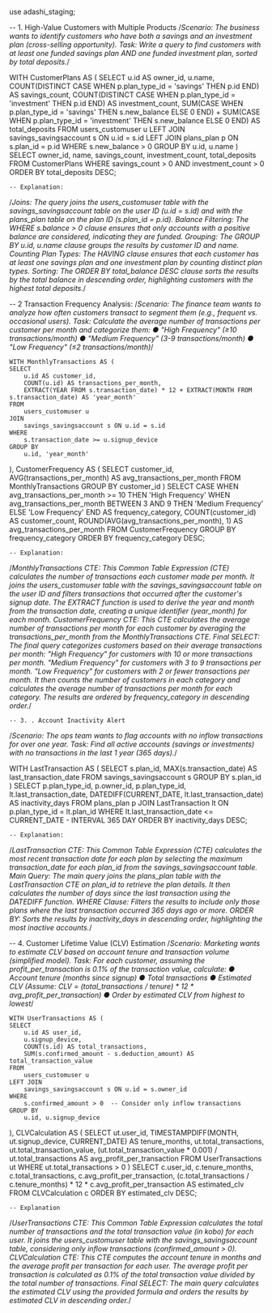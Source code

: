 
use adashi_staging;

-- 1. High-Value Customers with Multiple Products
/*Scenario: The business wants to identify customers who have both a savings and an
investment plan (cross-selling opportunity).
Task: Write a query to find customers with at least one funded savings plan AND one
funded investment plan, sorted by total deposits.*/


WITH CustomerPlans AS (
    SELECT
        u.id AS owner_id,
        u.name,
        COUNT(DISTINCT CASE WHEN p.plan_type_id = 'savings' THEN p.id END) AS savings_count,
        COUNT(DISTINCT CASE WHEN p.plan_type_id = 'investment' THEN p.id END) AS investment_count,
        SUM(CASE WHEN p.plan_type_id = 'savings' THEN s.new_balance ELSE 0 END) +
        SUM(CASE WHEN p.plan_type_id = 'investment' THEN s.new_balance ELSE 0 END) AS total_deposits
    FROM
        users_customuser u
    LEFT JOIN
        savings_savingsaccount s ON u.id = s.id
    LEFT JOIN
        plans_plan p ON s.plan_id = p.id
    WHERE
        s.new_balance > 0
    GROUP BY
        u.id, u.name
)
SELECT
    owner_id,
    name,
    savings_count,
    investment_count,
    total_deposits
FROM
    CustomerPlans
WHERE
    savings_count > 0 AND investment_count > 0
ORDER BY
    total_deposits DESC;    


    -- Explanation:
/*Joins: The query joins the users_customuser table with the savings_savingsaccount table on the user ID (u.id = s.id) and with the plans_plan table on the plan ID (s.plan_id = p.id).
Balance Filtering: The WHERE s.balance > 0 clause ensures that only accounts with a positive balance are considered, indicating they are funded.
Grouping: The GROUP BY u.id, u.name clause groups the results by customer ID and name.
Counting Plan Types: The HAVING clause ensures that each customer has at least one savings plan and one investment plan by counting distinct plan types.
Sorting: The ORDER BY total_balance DESC clause sorts the results by the total balance in descending order, highlighting customers with the highest total deposits.*/
    
        

-- 2 Transaction Frequency Analysis:
/*Scenario: The finance team wants to analyze how often customers transact to segment
them (e.g., frequent vs. occasional users).
Task: Calculate the average number of transactions per customer per month and
categorize them:
● "High Frequency" (≥10 transactions/month)
● "Medium Frequency" (3-9 transactions/month)
● "Low Frequency" (≤2 transactions/month)*/
   
   
    WITH MonthlyTransactions AS (
    SELECT
        u.id AS customer_id,
        COUNT(u.id) AS transactions_per_month,
        EXTRACT(YEAR FROM s.transaction_date) * 12 + EXTRACT(MONTH FROM s.transaction_date) AS 'year_month'
    FROM
        users_customuser u
    JOIN
        savings_savingsaccount s ON u.id = s.id
    WHERE
        s.transaction_date >= u.signup_device
    GROUP BY
        u.id, 'year_month'
),
CustomerFrequency AS (
    SELECT
        customer_id,
        AVG(transactions_per_month) AS avg_transactions_per_month
    FROM
        MonthlyTransactions
    GROUP BY
        customer_id
)
SELECT
    CASE
        WHEN avg_transactions_per_month >= 10 THEN 'High Frequency'
        WHEN avg_transactions_per_month BETWEEN 3 AND 9 THEN 'Medium Frequency'
        ELSE 'Low Frequency'
    END AS frequency_category,
    COUNT(customer_id) AS customer_count,
    ROUND(AVG(avg_transactions_per_month), 1) AS avg_transactions_per_month
FROM
    CustomerFrequency
GROUP BY
    frequency_category
ORDER BY
    frequency_category DESC;
    
    -- Explanation:
/*MonthlyTransactions CTE: This Common Table Expression (CTE) calculates the number of transactions each customer made per month. It joins the users_customuser table with the savings_savingsaccount table on the user ID and filters transactions that occurred after the customer's signup date. The EXTRACT function is used to derive the year and month from the transaction date, creating a unique identifier (year_month) for each month.
CustomerFrequency CTE: This CTE calculates the average number of transactions per month for each customer by averaging the transactions_per_month from the MonthlyTransactions CTE.
Final SELECT: The final query categorizes customers based on their average transactions per month:
"High Frequency" for customers with 10 or more transactions per month.
"Medium Frequency" for customers with 3 to 9 transactions per month.
"Low Frequency" for customers with 2 or fewer transactions per month.
It then counts the number of customers in each category and calculates the average number of transactions per month for each category. The results are ordered by frequency_category in descending order.*/
    
    
    
    
    -- 3. . Account Inactivity Alert
/*Scenario: The ops team wants to flag accounts with no inflow transactions for over one
year.
Task: Find all active accounts (savings or investments) with no transactions in the last 1
year (365 days).*/


WITH LastTransaction AS (
    SELECT
        s.plan_id,
        MAX(s.transaction_date) AS last_transaction_date
    FROM
        savings_savingsaccount s
    GROUP BY
        s.plan_id
)
SELECT
    p.plan_type_id,
    p.owner_id,
    p.plan_type_id,
    lt.last_transaction_date,
    DATEDIFF(CURRENT_DATE, lt.last_transaction_date) AS inactivity_days
FROM
    plans_plan p
JOIN
    LastTransaction lt ON p.plan_type_id = lt.plan_id
WHERE
    lt.last_transaction_date <= CURRENT_DATE - INTERVAL 365 DAY
ORDER BY
    inactivity_days DESC;

    -- Explanation:
/*LastTransaction CTE: This Common Table Expression (CTE) calculates the most recent transaction date for each plan by selecting the maximum transaction_date for each plan_id from the savings_savingsaccount table.
Main Query: The main query joins the plans_plan table with the LastTransaction CTE on plan_id to retrieve the plan details. It then calculates the number of days since the last transaction using the DATEDIFF function.
WHERE Clause: Filters the results to include only those plans where the last transaction occurred 365 days ago or more.
ORDER BY: Sorts the results by inactivity_days in descending order, highlighting the most inactive accounts.*/
    
    
   -- 4.  Customer Lifetime Value (CLV) Estimation
/*Scenario: Marketing wants to estimate CLV based on account tenure and transaction
volume (simplified model).
Task: For each customer, assuming the profit_per_transaction is 0.1% of the transaction
value, calculate:
● Account tenure (months since signup)
● Total transactions
● Estimated CLV (Assume: CLV = (total_transactions / tenure) * 12 *
avg_profit_per_transaction)
● Order by estimated CLV from highest to lowest*/

    WITH UserTransactions AS (
    SELECT
        u.id AS user_id,
        u.signup_device,
        COUNT(s.id) AS total_transactions,
        SUM(s.confirmed_amount - s.deduction_amount) AS total_transaction_value
    FROM
        users_customuser u
    LEFT JOIN
        savings_savingsaccount s ON u.id = s.owner_id
    WHERE
        s.confirmed_amount > 0  -- Consider only inflow transactions
    GROUP BY
        u.id, u.signup_device
),
CLVCalculation AS (
    SELECT
        ut.user_id,
        TIMESTAMPDIFF(MONTH, ut.signup_device, CURRENT_DATE) AS tenure_months,
        ut.total_transactions,
        ut.total_transaction_value,
        (ut.total_transaction_value * 0.001) / ut.total_transactions AS avg_profit_per_transaction
    FROM
        UserTransactions ut
    WHERE
        ut.total_transactions > 0
)
SELECT
    c.user_id,
    c.tenure_months,
    c.total_transactions,
    c.avg_profit_per_transaction,
    (c.total_transactions / c.tenure_months) * 12 * c.avg_profit_per_transaction AS estimated_clv
FROM
    CLVCalculation c
ORDER BY
    estimated_clv DESC;
    
    
    -- Explanation
/*UserTransactions CTE: This Common Table Expression calculates the total number of transactions and the total transaction value (in kobo) for each user. It joins the users_customuser table with the savings_savingsaccount table, considering only inflow transactions (confirmed_amount > 0).
CLVCalculation CTE: This CTE computes the account tenure in months and the average profit per transaction for each user. The average profit per transaction is calculated as 0.1% of the total transaction value divided by the total number of transactions.
Final SELECT: The main query calculates the estimated CLV using the provided formula and orders the results by estimated CLV in descending order.*/
